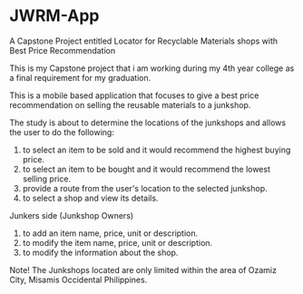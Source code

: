 # JWRM-App
A Capstone Project entitled Locator for Recyclable Materials shops with Best Price Recommendation


This is my Capstone project that i am working during my 4th year college as a final requirement for my graduation.

This is a mobile based application that focuses to give a best price recommendation on selling the reusable materials to a junkshop.


The study is about to determine the locations of the junkshops and allows the user to do the following:

1. to select an item to be sold and it would recommend the highest buying price.
2. to select an item to be bought and it would recommend the lowest selling price.
3. provide a route from the user's location to the selected junkshop.
4. to select a shop and view its details.


Junkers side (Junkshop Owners)

1. to add an item name, price, unit or description.
2. to modify the item name, price, unit or description.
3. to modify the information about the shop.

Note! The Junkshops located are only limited within the area of Ozamiz City, Misamis Occidental Philippines.
